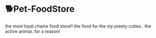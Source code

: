 # 🐕Pet-FoodStore
the most loyal chams food store!!
the food for the my preety cuties..
the active animal..for a reason!

